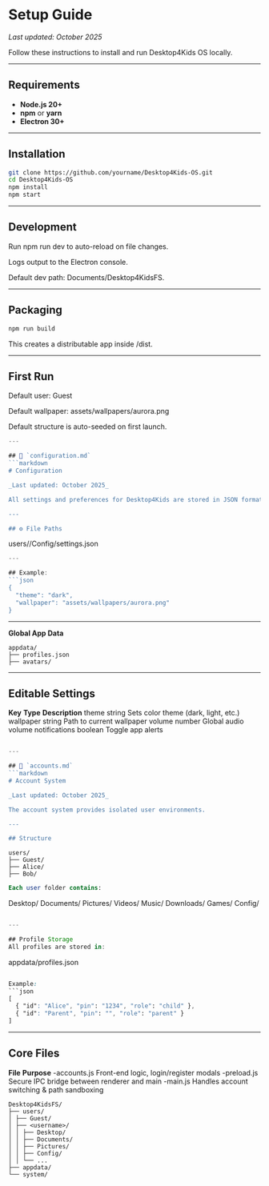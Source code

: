 # Setup Guide

_Last updated: October 2025_

Follow these instructions to install and run Desktop4Kids OS locally.

------------------------------------------------------

## Requirements
- **Node.js 20+**
- **npm** or **yarn**
- **Electron 30+**

------------------------------------------------------

## Installation

```bash
git clone https://github.com/yourname/Desktop4Kids-OS.git
cd Desktop4Kids-OS
npm install
npm start
```
------------------------------------------------------

## Development

Run npm run dev to auto-reload on file changes.

Logs output to the Electron console.

Default dev path: Documents/Desktop4KidsFS.

------------------------------------------------------

## Packaging


```bash
npm run build
```

This creates a distributable app inside /dist.

------------------------------------------------------

## First Run

Default user: Guest

Default wallpaper: assets/wallpapers/aurora.png

Default structure is auto-seeded on first launch.

```js
---

## 🔧 `configuration.md`
```markdown
# Configuration

_Last updated: October 2025_

All settings and preferences for Desktop4Kids are stored in JSON format inside each user's Config folder.

---

## ⚙️ File Paths
```
users/<username>/Config/settings.json

```js
---

## Example:
```json
{
  "theme": "dark",
  "wallpaper": "assets/wallpapers/aurora.png"
}
```
------------------------------------------------------

**Global App Data**
```text
appdata/
├── profiles.json
├── avatars/
```

------------------------------------------------------

## Editable Settings

**Key**	                        **Type**	            **Description**
    theme	                    string	            Sets color theme (dark, light, etc.)
    wallpaper	                string	            Path to current wallpaper
    volume	number	            Global              audio volume
    notifications	            boolean	            Toggle app alerts
    
```js

---

## 👤 `accounts.md`
```markdown
# Account System

_Last updated: October 2025_

The account system provides isolated user environments.

---

## Structure
```

```text
users/
├── Guest/
├── Alice/
├── Bob/
```

```sql
Each user folder contains:
```

Desktop/
Documents/
Pictures/
Videos/
Music/
Downloads/
Games/
Config/

```js

---

## Profile Storage
All profiles are stored in:
```

appdata/profiles.json

```css

Example:
```json
[
  { "id": "Alice", "pin": "1234", "role": "child" },
  { "id": "Parent", "pin": "", "role": "parent" }
]
```

------------------------------------------------------

## Core Files

**File**	                **Purpose**
-accounts.js	            Front-end logic, login/register modals
-preload.js	                Secure IPC bridge between renderer and main
-main.js	                Handles account switching & path sandboxing

```text
Desktop4KidsFS/
├── users/
│ ├── Guest/
│ ├── <username>/
│ │ ├── Desktop/
│ │ ├── Documents/
│ │ ├── Pictures/
│ │ ├── Config/
│ │ └── ...
├── appdata/
└── system/
```
